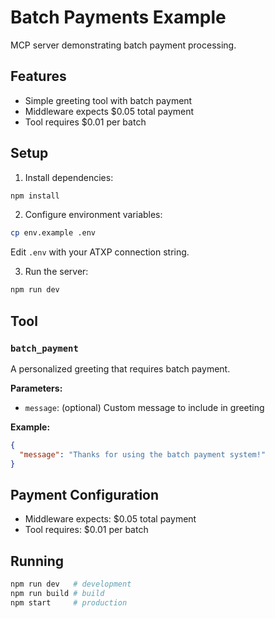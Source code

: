 # Batch Payments Example

MCP server demonstrating batch payment processing.

## Features

- Simple greeting tool with batch payment
- Middleware expects $0.05 total payment
- Tool requires $0.01 per batch

## Setup

1. Install dependencies:
```bash
npm install
```

2. Configure environment variables:
```bash
cp env.example .env
```

Edit `.env` with your ATXP connection string.

3. Run the server:
```bash
npm run dev
```

## Tool

### `batch_payment`

A personalized greeting that requires batch payment.

**Parameters:**
- `message`: (optional) Custom message to include in greeting

**Example:**
```json
{
  "message": "Thanks for using the batch payment system!"
}
```

## Payment Configuration

- Middleware expects: $0.05 total payment
- Tool requires: $0.01 per batch

## Running

```bash
npm run dev   # development
npm run build # build
npm start     # production
```